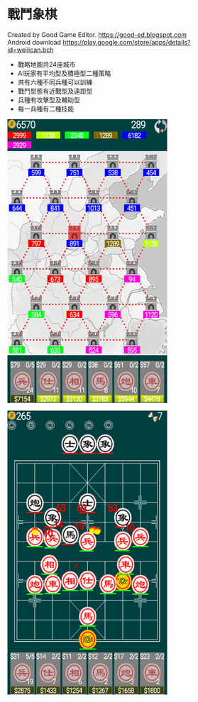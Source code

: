 # 戰鬥象棋

Created by Good Game Editor. https://good-ed.blogspot.com <br/>
Android download https://play.google.com/store/apps/details?id=weilican.bch

* 戰略地圖共24座城市
* AI玩家有平均型及積極型二種策略
* 共有六種不同兵種可以訓練
* 戰鬥型態有近戰型及遠距型
* 兵種有攻擊型及輔助型
* 每一兵種有二種技能

![image](map.png)

![image](Screenshot.png)
